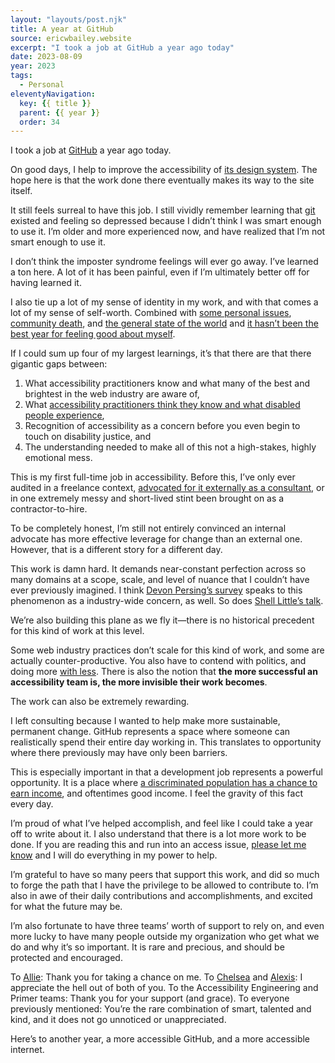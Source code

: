 ```yaml
---
layout: "layouts/post.njk"
title: A year at GitHub
source: ericwbailey.website
excerpt: "I took a job at GitHub a year ago today"
date: 2023-08-09
year: 2023
tags:
  - Personal
eleventyNavigation:
  key: {{ title }}
  parent: {{ year }}
  order: 34
---
```


I took a job at [GitHub](https://github.com/) a year ago today.

On good days, I help to improve the accessibility of [its design system](https://primer.style/). The hope here is that the work done there eventually makes its way to the site itself.

It still feels surreal to have this job. I still vividly remember learning that [git](https://git-scm.com/) existed and feeling so depressed because I didn’t think I was smart enough to use it. I’m older and more experienced now, and have realized that I’m not smart enough to use it.

I don’t think the imposter syndrome feelings will ever go away. I’ve learned a ton here. A lot of it has been painful, even if I’m ultimately better off for having learned it.

I also tie up a lot of my sense of identity in my work, and with that comes a lot of my sense of self-worth. Combined with [some personal issues](https://github.com/a11yproject/a11yproject.com/issues/1550), [community death](https://ericwbailey.website/published/centerless/), and [the general state of the world](https://www.cnn.com/2023/07/30/world/antarctic-sea-ice-winter-record-low-climate-intl/index.html) and [it hasn’t been the best year for feeling good about myself](https://ericwbailey.website/published/modern-health-frameworks-performance-and-harm/).

If I could sum up four of my largest learnings, it’s that there are that there gigantic gaps between:

1. What accessibility practitioners know and what many of the best and brightest in the web industry are aware of,
1. What [accessibility practitioners think they know and what disabled people experience](https://ericwbailey.website/published/the-five-types-of-people-who-produce-inaccessible-code/),
1. Recognition of accessibility as a concern before you even begin to touch on disability justice, and
1. The understanding needed to make all of this not a high-stakes, highly emotional mess.

This is my first full-time job in accessibility. Before this, I’ve only ever audited in a freelance context, [advocated for it externally as a consultant](https://thoughtbot.com/blog/authors/eric-bailey), or in one extremely messy and short-lived stint been brought on as a contractor-to-hire.

To be completely honest, I’m still not entirely convinced an internal advocate has more effective leverage for change than an external one. However, that is a different story for a different day.

This work is damn hard. It demands near-constant perfection across so many domains at a scope, scale, and level of nuance that I couldn’t have ever previously imagined. I think [Devon Persing’s survey](https://devonpersing.netlify.app/posts/survey2022part1/) speaks to this phenomenon as a industry-wide concern, as well. So does [Shell Little’s talk](https://www.deque.com/axe-con/sessions/the-accessibility-to-burnout-pipeline/).

We’re also building this plane as we fly it—there is no historical precedent for this kind of work at this level.

Some web industry practices don’t scale for this kind of work, and some are actually counter-productive. You also have to contend with politics, and doing more [with less](https://www.cnbc.com/2023/06/15/microsoft-stock-hits-record-as-leaders-see-10-billion-in-ai-revenue.html). There is also the notion that **the more successful an accessibility team is, the more invisible their work becomes**.

The work can also be extremely rewarding.

I left consulting because I wanted to help make more sustainable, permanent change. GitHub represents a space where someone can realistically spend their entire day working in. This translates to opportunity where there previously may have only been barriers.

This is especially important in that a development job represents a powerful opportunity. It is a place where [a discriminated population has a chance to earn income](https://www.americanprogress.org/article/removing-obstacles-for-disabled-workers-would-strengthen-the-u-s-labor-market/), and oftentimes good income. I feel the gravity of this fact every day.

I’m proud of what I’ve helped accomplish, and feel like I could take a year off to write about it. I also understand that there is a lot more work to be done. If you are reading this and run into an access issue, [please let me know](https://social.ericwbailey.website/@eric) and I will do everything in my power to help.

I’m grateful to have so many peers that support this work, and did so much to forge the path that I have the privilege to be allowed to contribute to. I’m also in awe of their daily contributions and accomplishments, and excited for what the future may be.

I’m also fortunate to have three teams’ worth of support to rely on, and even more lucky to have many people outside my organization who get what we do and why it’s so important. It is rare and precious, and should be protected and encouraged.

To [Allie](https://github.com/alliethu): Thank you for taking a chance on me. To [Chelsea](https://github.com/ichelsea) and [Alexis](https://github.com/alexislucio): I appreciate the hell out of both of you. To the Accessibility Engineering and Primer teams: Thank you for your support (and grace). To everyone previously mentioned: You’re the rare combination of smart, talented and kind, and it does not go unnoticed or unappreciated.

Here’s to another year, a more accessible GitHub, and a more accessible internet.
